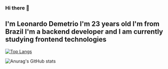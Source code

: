 ### Hi there 👋

I'm Leonardo Demetrio
I'm 23 years old
I'm from Brazil
I'm a backend developer and I am currently studying frontend technologies 
---

[![Top Langs](https://github-readme-stats.vercel.app/api/top-langs/?username=leovd100&layout=compact)](https://github.com/leovd100/github-readme-stats)

![Anurag's GitHub stats](https://github-readme-stats.vercel.app/api?username=leovd100&show_icons=true&theme=radical)


<!--
**leovd100/leovd100** is a ✨ _special_ ✨ repository because its `README.md` (this file) appears on your GitHub profile.

Here are some ideas to get you started:

- 🔭 I’m currently working on ...
- 🌱 I’m currently learning ...
- 👯 I’m looking to collaborate on ...
- 🤔 I’m looking for help with ...
- 💬 Ask me about ...
- 📫 How to reach me: ...
- 😄 Pronouns: ...
- ⚡ Fun fact: ...
-->

